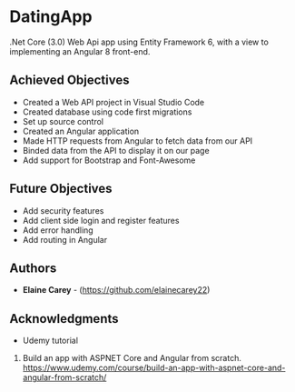 # DatingApp
.Net Core (3.0) Web Api app using Entity Framework 6, with a view to implementing an Angular 8 front-end.

## Achieved Objectives

* Created a Web API project in Visual Studio Code 
* Created database using code first migrations
* Set up source control 
* Created an Angular application
* Made HTTP requests from Angular to fetch data from our API 
* Binded data from the API to display it on our page 
* Add support for Bootstrap and Font-Awesome 


## Future Objectives

* Add security features
* Add client side login and register features
* Add error handling
* Add routing in Angular

## Authors

* **Elaine Carey** - (https://github.com/elainecarey22)

## Acknowledgments

* Udemy tutorial
 1. Build an app with ASPNET Core and Angular from scratch. https://www.udemy.com/course/build-an-app-with-aspnet-core-and-angular-from-scratch/
